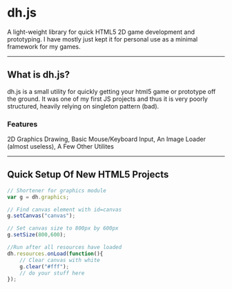 # dh.js

A light-weight library for quick HTML5 2D game development and prototyping.
I have mostly just kept it for personal use as a minimal framework for my games.

---

## What is dh.js?

dh.js is a small utility for quickly getting your html5 game or prototype off the ground.
It was one of my first JS projects and thus it is very poorly structured, heavily relying on singleton pattern (bad).

### Features

2D Graphics Drawing, Basic Mouse/Keyboard Input, An Image Loader (almost useless), A Few Other Utilites

---

## Quick Setup Of New HTML5 Projects

```javascript
// Shortener for graphics module
var g = dh.graphics;

// Find canvas element with id=canvas
g.setCanvas("canvas");

// Set canvas size to 800px by 600px
g.setSize(800,600);

//Run after all resources have loaded
dh.resources.onLoad(function(){
	// Clear canvas with white
	g.clear("#fff");
	// do your stuff here
});
